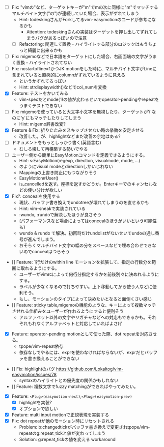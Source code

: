 - [ ] Fix: "vimの"など、ターゲットキーが"m"でmの次に同様に"m"でマッチするマルチバイト文字("の")が連続していた場合、表示がずれてしまう
    - Hint: todeskingさんがForkしてるvim-easymotionのコードが参考になるかも
        - Attention: todeskingさんの実装はターゲットを押し出してずれてしまうバグがあるっぽいので注意
    - [ ] Refactoring: 関連して置換・ハイライトする部分のロジックはもうちょっと綺麗に出来るかも
- [ ] Fix: migemoなどで日本語をターゲットにした場合、右画面端の文字がうまく置換・ハイライトされてない
- [ ] Fix: nostartofline=1かつJK motionをした時に、マルチバイト文字がLineに含まれていると直感的にcolumnがずれているように見える
    - というかずれてるっぽい
    - Hint: strdisplaywidth()などでcol_numを変換
- [x] Feature: テストをかいてみる
    - vim-specだとmode(1)の値が変わるせいでoperator-pendingやrepeatをうまくテストできない
- [ ] Fix: migemoを使っていると大文字小文字を無視したり、ターゲットが'i'なのに'y'にもマッチしたりしてしまう
    - Hint: migemo辞書改変?
- [x] Feature & Fix: 折りたたみをスキップさせない時の挙動を安定させる
    - 改善した。が、highlightなどまだ改善の余地はある?
- [ ] ドキュメントをもっとしっかり書く(英語含む)
    - むしろ壊して再構築する勢いでやる
- [ ] ユーザー側から簡単にEasyMotionコマンドを定義できるようにする。
    - Hint: s:EasyMotion(regexp, direction, visualmode, mode, ...)
    - のようにvisual modeとdirectionしかいじれない
    - Mappingの上書き防止にもつながりそう
    - EasyMotion#User()
    - is\_cancelledを返す。座標を返すかどうか。Enterキーでのキャンセルなどの使い分けが欲しい
- [x] Fix?: concealを使用する
    - 現状、バッファ書き換えでundotreeが壊れてしまうのを直せるかも
    - Hint: vim-sneakで実装されている
    - :wundo, :rundoで解決したほうが良さそう
    - (パフォーマンスなど場合によってはconcealのほうがいいという可能性も)
    - wundo & rundo で解決。初回時だけundolistがないせいでundoの通し番号が進んでしまう。
    - おそらくマルチバイト文字の幅の分をスペースなどで埋め合わせできないのでconcealはつらそう
- [] Feature: 1行だけのwithin line モーションを拡張して、指定の行数分を範囲に取れるようにする。
    - ユーザーがvimrcによって何行分指定するかを前後別々に決めれるようにする。
    - ラベルが少なくなるので打ちやすい。上下移動してから使う人などに便利そう。
    - もし、モーションのタイプによって決めたいとなると面倒くさい感じ
- [] Feature: sticky table,migemoの機能のような、キーによって複数マッチさせれる仕組みをユーザーが作れるようにすると便利そう
    - アルファベット以外の文字やリガチャなどへの対応もできるかも。それぞれもれなくアルファベットと対応していればよさげ
- [x] Feature: operator-pending motionとして使った際、dot repeatを対応させる。
    - tpope/vim-repeat依存
    - 依存なしでやるには、exprを使わなければならないが、exprだとバッファを書き換えることができない
- [] Fix: highlightのバグ https://github.com/Lokaltog/vim-easymotion/issues/78
    - syntaxのハイライトとの優先度の関係かもしれない
- [] Feature: 複数文字でfuzzy matchingができればやってみたい。
- [x] Feature: `<Plug>(easymotion-next)`,`<Plug>(easymotion-prev)`
    - [x] highlightを実装?
    - [x] オプションで欲しい
- [x] Feature: multi input motionで正規表現を実装する
- [x] Fix: dot repeatが他のモーション時にリセットされる
    - Problem: b:changedtickがバッファ書き換えで変更されtpope/vim-repeatのg:repeat_tickと値が変わってしまう
    - Solution: g:repeat_tickの値を変える workaround
